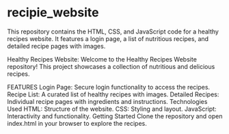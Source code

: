 # recipie_website
This repository contains the HTML, CSS, and JavaScript code for a healthy recipes website. It features a login page, a list of nutritious recipes, and detailed recipe pages with images.

Healthy Recipes Website:
Welcome to the Healthy Recipes Website repository! This project showcases a collection of nutritious and delicious recipes.

FEATURES
Login Page: Secure login functionality to access the recipes.
Recipe List: A curated list of healthy recipes with images.
Detailed Recipes: Individual recipe pages with ingredients and instructions.
Technologies Used
HTML: Structure of the website.
CSS: Styling and layout.
JavaScript: Interactivity and functionality.
Getting Started
Clone the repository and open index.html in your browser to explore the recipes.

